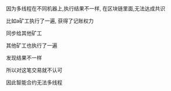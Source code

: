 因为多线程在不同机器上,执行结果不一样, 在区块链里面,无法达成共识

比如a矿工执行了一遍, 获得了记账权力

同步给其他矿工

其他矿工也执行了一遍

发现结果不一样

所以对这笔交易就不认可

因此智能合约无法多线程
